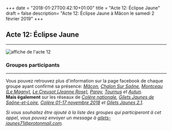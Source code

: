 +++
date = "2018-01-27T00:42:10+01:00"
title = "Acte 12: Éclipse Jaune"
draft = false
description= "Acte 12: Éclipse Jaune à Mâcon le samedi 2 février 2019"
+++


## **Acte 12: Éclipse Jaune**
---  

![affiche de l'acte 12](/img/eclipse.jpg "Acte 12: Éclipse Jaune")  
  

### **Groupes participants**
---

Vous pouvez retrouvez plus d'information sur la page facebook de chaque groupe ayant confirmé sa présence: *[Mâcon](https://www.facebook.com/groups/474013153121627/), [Chalon Sur Saône](https://www.facebook.com/groups/GiletsJaunesChalonSurSaone/), [Montceau (Le Magny)](https://www.facebook.com/groups/1067788636729213/), [Le Creusot (Jeanne Rose)](https://www.facebook.com/Le-peuple-se-soul%C3%A8ve-en-Bourgogne-945927325475061/), [Paray](https://www.facebook.com/groups/746604209056339/), [Tournus](https://www.facebook.com/groups/341663359721676/) et [Autun](https://www.facebook.com/groups/192630041614327/)*.  
**Mais également** sur les réseaux de *[Colère nationale](https://www.facebook.com/groups/414204799023957/), [Gilets Jaunes de Saône-et-Loire](https://www.facebook.com/groups/2230503557230172/), [Colère 01-17 novembre 2018](https://www.facebook.com/groups/163431450942920/) et [Gilets Jaunes 2.1](https://www.facebook.com/groups/1781413458648102/)*.  




*Si vous souhaitez être ajouté à la liste des groupes qui participeront à cet appel, vous pouvez envoyer un message à [gilets-jaunes71@protonmail.com](mailto:gilets-jaunes71@protonmail.com).*




